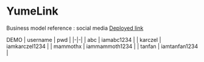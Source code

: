 # YumeLink
Business model reference : social media
[Deployed link](https://yumelink.onrender.com)

DEMO
| username | pwd |
|-|-|
| abc | iamabc1234 |
| karczel | iamkarczel1234 |
| mammothx | iammammoth1234 |
| tanfan | iamtanfan1234 |
